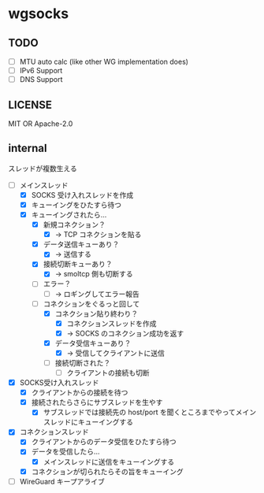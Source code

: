 # wgsocks

## TODO

- [ ] MTU auto calc (like other WG implementation does)
- [ ] IPv6 Support
- [ ] DNS Support

## LICENSE

MIT OR Apache-2.0

## internal

スレッドが複数生える

- [ ] メインスレッド
  - [x] SOCKS 受け入れスレッドを作成
  - [x] キューイングをひたすら待つ
  - [x] キューイングされたら…
      - [x] 新規コネクション？
        - [x] → TCP コネクションを貼る
      - [x] データ送信キューあり？
        - [x] → 送信する
      - [x] 接続切断キューあり？
        - [x] → smoltcp 側も切断する
      - [ ] エラー？
        - [ ] → ロギングしてエラー報告
    - [ ] コネクションをぐるっと回して
      - [x] コネクション貼り終わり？
        - [x] コネクションスレッドを作成
        - [x] → SOCKS のコネクション成功を返す
      - [x] データ受信キューあり？
        - [x] → 受信してクライアントに送信
      - [ ] 接続切断された？
        - [ ] クライアントの接続も切断
- [x] SOCKS受け入れスレッド
  - [x] クライアントからの接続を待つ
  - [x] 接続されたらさらにサブスレッドを生やす
    - [x] サブスレッドでは接続先の host/port を聞くところまでやってメインスレッドにキューイングする
- [x] コネクションスレッド
  - [x] クライアントからのデータ受信をひたすら待つ
  - [x] データを受信したら…
    - [x] メインスレッドに送信をキューイングする
  - [x] コネクションが切られたらその旨をキューイング
- [ ] WireGuard キープアライブ
